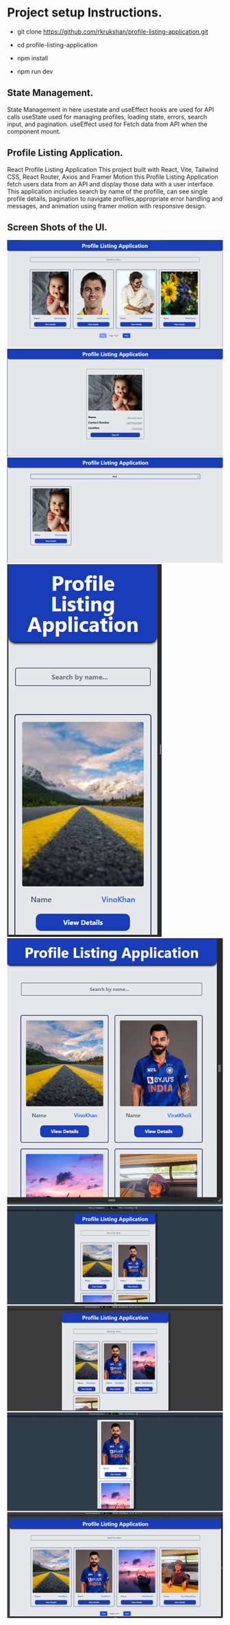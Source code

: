 # Project setup Instructions.

- git clone https://github.com/rkrukshan/profile-listing-application.git

- cd profile-listing-application

- npm install

- npm run dev
  

## State Management.


State Management in here usestate and useEffect hooks are used for API calls useState used for managing profiles, loading state, errors, search input, and pagination. useEffect used for Fetch data from API when the component mount.


## Profile Listing Application.


React Profile Listing Application This project built with React, Vite, Tailwind CSS, React Router, Axios and Framer Motion this Profile Listing Application fetch users data from an API and display those data with a user interface. This application includes search by name of the profille, can see single profile details, pagination to navigate profiles,appropriate error handling and messages, and animation using framer motion with responsive design.




## Screen Shots of the UI.


![UI Screenshot 1](src/assets/1.png)
![UI Screenshot 2](src/assets/2.png)
![UI Screenshot 3](src/assets/3.png)
![UI Screenshot 4](src/assets/4.png)
![UI Screenshot 5](src/assets/5.png)
![UI Screenshot 7](src/assets/8.png)
![UI Screenshot 6](src/assets/6.png)
![UI Screenshot 7](src/assets/9.png)
![UI Screenshot 7](src/assets/7.png)

